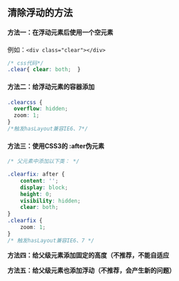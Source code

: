 ## 清除浮动的方法

#### 方法一：在浮动元素后使用一个空元素

例如：`<div class="clear"></div>`

```css
/* css代码*/
.clear{ clear: both;  }
```



#### 方法二：给浮动元素的容器添加

```css
.clearcss {
  overflow: hidden;
  zoom: 1; 
}
/*触发hasLayout兼容IE6、7*/
```



#### 方法三：使用CSS3的 :after伪元素

```css
/* 父元素中添加以下类： */

.clearfix: after {
    content: '';
    display: block;
    height: 0;
    visibility: hidden;
    clear: both;
}
.clearfix { 
    zoom: 1; 
}
/* 触发hasLayout兼容IE6、7 */
```



**方法四：给父级元素添加固定的高度（不推荐，不能自适应**

**方法五：给父级元素也添加浮动（不推荐，会产生新的问题）**

